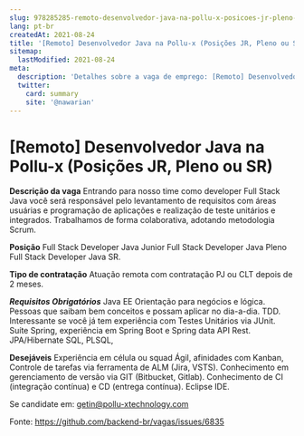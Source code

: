 ```yaml
---
slug: 978285285-remoto-desenvolvedor-java-na-pollu-x-posicoes-jr-pleno-ou-sr
lang: pt-br
createdAt: 2021-08-24
title: '[Remoto] Desenvolvedor Java na Pollu-x (Posições JR, Pleno ou SR)  - Vaga de Emprego'
sitemap:
  lastModified: 2021-08-24
meta:
  description: 'Detalhes sobre a vaga de emprego: [Remoto] Desenvolvedor Java na Pollu-x (Posições JR, Pleno ou SR) '
  twitter:
    card: summary
    site: '@nawarian'
---
```


# [Remoto] Desenvolvedor Java na Pollu-x (Posições JR, Pleno ou SR) 

**Descrição da vaga**
Entrando para nosso time como developer Full Stack Java você será responsável pelo levantamento de requisitos com áreas usuárias e programação de aplicações e realização de teste unitários e integrados.
Trabalhamos de forma colaborativa, adotando metodologia Scrum.

**Posição**
Full Stack Developer Java Junior
Full Stack Developer Java Pleno 
Full Stack Developer Java SR.

**Tipo de contratação**
Atuação remota com contratação PJ ou CLT depois de 2 meses.

**_Requisitos
Obrigatórios_**
Java EE
Orientação para negócios e lógica.
Pessoas que saibam bem conceitos e possam aplicar no dia-a-dia.
TDD. Interessante se você já tem experiência com Testes Unitários via JUnit.
Suíte Spring, experiência em Spring Boot e Spring data
API Rest.
JPA/Hibernate
SQL, PLSQL,


**Desejáveis**
Experiência em célula ou squad Ágil, afinidades com Kanban,
Controle de tarefas via ferramenta de ALM (Jira, VSTS).
Conhecimento em gerenciamento de versão via GIT (Bitbucket, Gitlab).
Conhecimento de CI (integração contínua) e CD (entrega contínua).
Eclipse IDE.


Se candidate em: getin@pollu-xtechnology.com



Fonte: https://github.com/backend-br/vagas/issues/6835